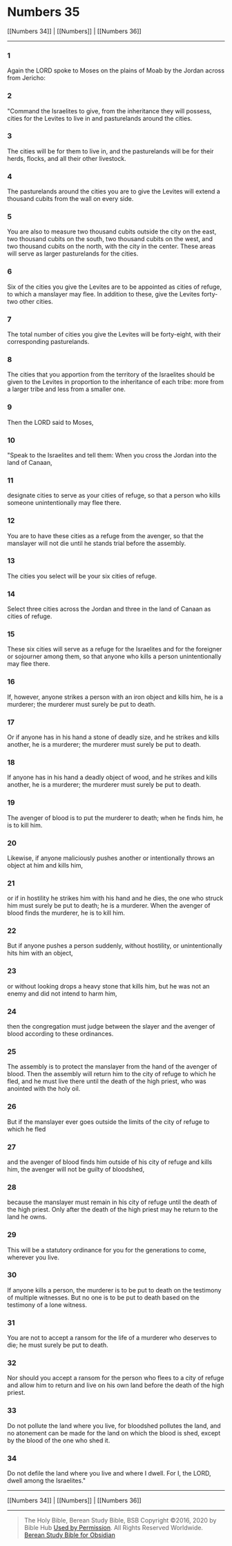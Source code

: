 # Numbers 35

[[Numbers 34]] | [[Numbers]] | [[Numbers 36]]

---

### 1
Again the LORD spoke to Moses on the plains of Moab by the Jordan across from Jericho:

### 2
"Command the Israelites to give, from the inheritance they will possess, cities for the Levites to live in and pasturelands around the cities.

### 3
The cities will be for them to live in, and the pasturelands will be for their herds, flocks, and all their other livestock.

### 4
The pasturelands around the cities you are to give the Levites will extend a thousand cubits from the wall on every side.

### 5
You are also to measure two thousand cubits outside the city on the east, two thousand cubits on the south, two thousand cubits on the west, and two thousand cubits on the north, with the city in the center. These areas will serve as larger pasturelands for the cities.

### 6
Six of the cities you give the Levites are to be appointed as cities of refuge, to which a manslayer may flee. In addition to these, give the Levites forty-two other cities.

### 7
The total number of cities you give the Levites will be forty-eight, with their corresponding pasturelands.

### 8
The cities that you apportion from the territory of the Israelites should be given to the Levites in proportion to the inheritance of each tribe: more from a larger tribe and less from a smaller one.

### 9
Then the LORD said to Moses,

### 10
"Speak to the Israelites and tell them: When you cross the Jordan into the land of Canaan,

### 11
designate cities to serve as your cities of refuge, so that a person who kills someone unintentionally may flee there.

### 12
You are to have these cities as a refuge from the avenger, so that the manslayer will not die until he stands trial before the assembly.

### 13
The cities you select will be your six cities of refuge.

### 14
Select three cities across the Jordan and three in the land of Canaan as cities of refuge.

### 15
These six cities will serve as a refuge for the Israelites and for the foreigner or sojourner among them, so that anyone who kills a person unintentionally may flee there.

### 16
If, however, anyone strikes a person with an iron object and kills him, he is a murderer; the murderer must surely be put to death.

### 17
Or if anyone has in his hand a stone of deadly size, and he strikes and kills another, he is a murderer; the murderer must surely be put to death.

### 18
If anyone has in his hand a deadly object of wood, and he strikes and kills another, he is a murderer; the murderer must surely be put to death.

### 19
The avenger of blood is to put the murderer to death; when he finds him, he is to kill him.

### 20
Likewise, if anyone maliciously pushes another or intentionally throws an object at him and kills him,

### 21
or if in hostility he strikes him with his hand and he dies, the one who struck him must surely be put to death; he is a murderer. When the avenger of blood finds the murderer, he is to kill him.

### 22
But if anyone pushes a person suddenly, without hostility, or unintentionally hits him with an object,

### 23
or without looking drops a heavy stone that kills him, but he was not an enemy and did not intend to harm him,

### 24
then the congregation must judge between the slayer and the avenger of blood according to these ordinances.

### 25
The assembly is to protect the manslayer from the hand of the avenger of blood. Then the assembly will return him to the city of refuge to which he fled, and he must live there until the death of the high priest, who was anointed with the holy oil.

### 26
But if the manslayer ever goes outside the limits of the city of refuge to which he fled

### 27
and the avenger of blood finds him outside of his city of refuge and kills him, the avenger will not be guilty of bloodshed,

### 28
because the manslayer must remain in his city of refuge until the death of the high priest. Only after the death of the high priest may he return to the land he owns.

### 29
This will be a statutory ordinance for you for the generations to come, wherever you live.

### 30
If anyone kills a person, the murderer is to be put to death on the testimony of multiple witnesses. But no one is to be put to death based on the testimony of a lone witness.

### 31
You are not to accept a ransom for the life of a murderer who deserves to die; he must surely be put to death.

### 32
Nor should you accept a ransom for the person who flees to a city of refuge and allow him to return and live on his own land before the death of the high priest.

### 33
Do not pollute the land where you live, for bloodshed pollutes the land, and no atonement can be made for the land on which the blood is shed, except by the blood of the one who shed it.

### 34
Do not defile the land where you live and where I dwell. For I, the LORD, dwell among the Israelites."

---

[[Numbers 34]] | [[Numbers]] | [[Numbers 36]]

---

> The Holy Bible, Berean Study Bible, BSB
> Copyright &copy;2016, 2020 by Bible Hub
> [Used by Permission](https://berean.bible/terms.htm). All Rights Reserved Worldwide.
> [Berean Study Bible for Obsidian](https://github.com/gapmiss/berean-study-bible-for-obsidian)

